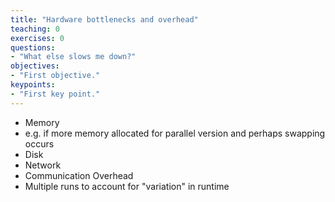 ```yaml
---
title: "Hardware bottlenecks and overhead"
teaching: 0
exercises: 0
questions:
- "What else slows me down?"
objectives:
- "First objective."
keypoints:
- "First key point."
---
```


- Memory
 - e.g. if more memory allocated for parallel version and perhaps swapping occurs
- Disk
- Network
- Communication Overhead
- Multiple runs to account for "variation" in runtime
